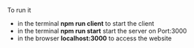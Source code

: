 
To run it 
* in the terminal **npm run client** to start the client 
* in the terminal **npm run start** start the server on Port:3000
* in the browser **localhost:3000** to access the website 



